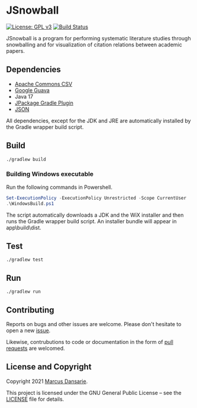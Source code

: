# JSnowball
[![License: GPL v3](https://img.shields.io/badge/License-GPL%20v3-blue.svg)](https://www.gnu.org/licenses/gpl-3.0)
[![Build Status](https://travis-ci.com/dansarie/jsnowball.svg?branch=master)](https://travis-ci.com/github/dansarie/jsnowball)

JSnowball is a program for performing systematic literature studies through snowballing and for visualization of citation relations between academic papers.

## Dependencies

* [Apache Commons CSV](https://commons.apache.org/proper/commons-csv/)
* [Google Guava](https://github.com/google/guava)
* Java 17
* [JPackage Gradle Plugin](https://github.com/petr-panteleyev/jpackage-gradle-plugin)
* [JSON](https://www.json.org/json-en.html)

All dependencies, except for the JDK and JRE are automatically installed by the Gradle wrapper build script.

## Build

```
./gradlew build
```

### Building Windows executable

Run the following commands in Powershell.
```powershell
Set-ExecutionPolicy -ExecutionPolicy Unrestricted -Scope CurrentUser
.\WindowsBuild.ps1
```
The script automatically downloads a JDK and the WiX installer and then runs the Gradle wrapper build script. An installer bundle will appear in app\build\dist.

## Test

```
./gradlew test
```

## Run

```
./gradlew run
```

## Contributing

Reports on bugs and other issues are welcome. Please don't hesitate to open a new
[issue](https://github.com/dansarie/jsnowball/issues).

Likewise, contrubutions to code or documentation in the form of
[pull requests](https://github.com/dansarie/jsnowball/pulls) are welcomed.

## License and Copyright

Copyright 2021 [Marcus Dansarie](https://github.com/dansarie).

This project is licensed under the GNU General Public License – see the [LICENSE](LICENSE)
file for details.
